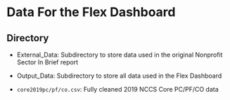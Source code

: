 
# Data For the Flex Dashboard

## Directory

- External_Data: Subdirectory to store data used in the original Nonprofit Sector In Brief report
-  Output_Data: Subdirectory to store all data used in the Flex Dashboard

- `core2019pc/pf/co.csv`: Fully cleaned 2019 NCCS Core PC/PF/CO data
  
